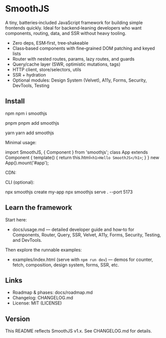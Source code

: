 # SmoothJS

A tiny, batteries‑included JavaScript framework for building simple frontends quickly. Ideal for backend‑leaning developers who want components, routing, data, and SSR without heavy tooling.

- Zero deps, ESM‑first, tree‑shakeable
- Class‑based components with fine‑grained DOM patching and keyed lists
- Router with nested routes, params, lazy routes, and guards
- Query/cache layer (SWR, optimistic mutations, tags)
- HTTP client, store/selectors, utils
- SSR + hydration
- Optional modules: Design System (Velvet), A11y, Forms, Security, DevTools, Testing

## Install

npm
npm i smoothjs

pnpm
pnpm add smoothjs

yarn
yarn add smoothjs

Minimal usage:

import SmoothJS, { Component } from 'smoothjs';
class App extends Component { template() { return this.html`<h1>Hello SmoothJS</h1>`; } }
new App().mount('#app');

CDN:

<script type="module">
  import SmoothJS, { Component } from 'https://unpkg.com/smoothjs@latest/dist/smoothjs.min.js';
  class App extends Component { template() { return `<h1>Hello</h1>`; } }
  new App().mount('#app');
</script>

CLI (optional):

npx smoothjs create my-app
npx smoothjs serve . --port 5173

## Learn the framework

Start here:
- docs/usage.md — detailed developer guide and how‑to for Components, Router, Query, SSR, Velvet, A11y, Forms, Security, Testing, and DevTools.

Then explore the runnable examples:
- examples/index.html (serve with `npm run dev`) — demos for counter, fetch, composition, design system, forms, SSR, etc.

## Links

- Roadmap & phases: docs/roadmap.md
- Changelog: CHANGELOG.md
- License: MIT (LICENSE)

## Version

This README reflects SmoothJS v1.x. See CHANGELOG.md for details.
